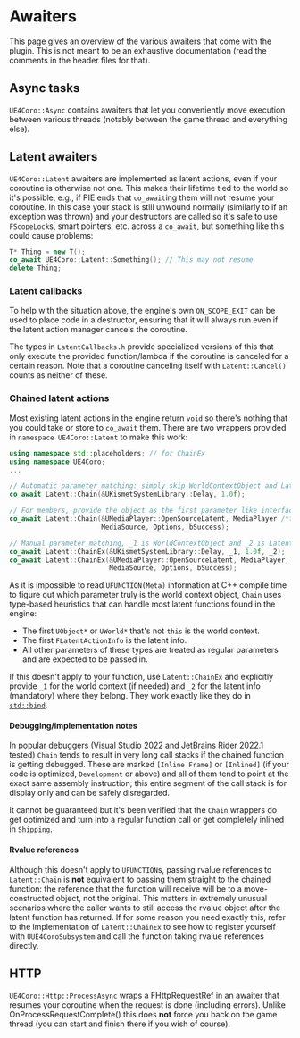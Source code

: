 # Awaiters

This page gives an overview of the various awaiters that come with the plugin.
This is not meant to be an exhaustive documentation (read the comments in the
header files for that).

## Async tasks

`UE4Coro::Async` contains awaiters that let you conveniently move execution
between various threads (notably between the game thread and everything else).

## Latent awaiters

`UE4Coro::Latent` awaiters are implemented as latent actions, even if your
coroutine is otherwise not one. This makes their lifetime tied to the world so
it's possible, e.g., if PIE ends that `co_await`ing them will not resume your
coroutine. In this case your stack is still unwound normally (similarly to if
an exception was thrown) and your destructors are called so it's safe to use
`FScopeLock`s, smart pointers, etc. across a `co_await`, but something like
this could cause problems:

```cpp
T* Thing = new T();
co_await UE4Coro::Latent::Something(); // This may not resume
delete Thing;
```

### Latent callbacks

To help with the situation above, the engine's own `ON_SCOPE_EXIT` can be used
to place code in a destructor, ensuring that it will always run even if the
latent action manager cancels the coroutine.

The types in `LatentCallbacks.h` provide specialized versions of this that only
execute the provided function/lambda if the coroutine is canceled for a certain
reason. Note that a coroutine canceling itself with `Latent::Cancel()` counts
as neither of these.

### Chained latent actions

Most existing latent actions in the engine return `void` so there's nothing
that you could take or store to `co_await` them. There are two wrappers
provided in `namespace UE4Coro::Latent` to make this work:

```cpp
using namespace std::placeholders; // for ChainEx
using namespace UE4Coro;
...

// Automatic parameter matching: simply skip WorldContextObject and LatentInfo
co_await Latent::Chain(&UKismetSystemLibrary::Delay, 1.0f);

// For members, provide the object as the first parameter like interface Execute_:
co_await Latent::Chain(&UMediaPlayer::OpenSourceLatent, MediaPlayer /*this*/,
                       MediaSource, Options, bSuccess);

// Manual parameter matching, _1 is WorldContextObject and _2 is LatentInfo:
co_await Latent::ChainEx(&UKismetSystemLibrary::Delay, _1, 1.0f, _2);
co_await Latent::ChainEx(&UMediaPlayer::OpenSourceLatent, MediaPlayer, _1, _2,
                         MediaSource, Options, bSuccess);
```

As it is impossible to read `UFUNCTION(Meta)` information at C++ compile time
to figure out which parameter truly is the world context object, `Chain` uses
type-based heuristics that can handle most latent functions found in the engine:
* The first `UObject*` or `UWorld*` that's not `this` is the world context.
* The first `FLatentActionInfo` is the latent info.
* All other parameters of these types are treated as regular parameters and are
  expected to be passed in.

If this doesn't apply to your function, use `Latent::ChainEx` and explicitly
provide `_1` for the world context (if needed) and `_2` for the latent info
(mandatory) where they belong. They work exactly like they do in
[`std::bind`](https://en.cppreference.com/w/cpp/utility/functional/bind).

#### Debugging/implementation notes

In popular debuggers (Visual Studio 2022 and JetBrains Rider 2022.1 tested)
`Chain` tends to result in very long call stacks if the chained function is
getting debugged. These are marked `[Inline Frame]` or `[Inlined]` (if your
code is optimized, `Development` or above) and all of them tend to point at the
exact same assembly instruction; this entire segment of the call stack is for
display only and can be safely disregarded.

It cannot be guaranteed but it's been verified that the `Chain` wrappers do get
optimized and turn into a regular function call or get completely inlined in
`Shipping`.

#### Rvalue references

Although this doesn't apply to `UFUNCTION`s, passing rvalue references to
`Latent::Chain` is **not** equivalent to passing them straight to the chained
function: the reference that the function will receive will be to a
move-constructed object, not the original. This matters in extremely unusual
scenarios where the caller wants to still access the rvalue object after the
latent function has returned. If for some reason you need exactly this, refer
to the implementation of `Latent::ChainEx` to see how to register yourself with
`UUE4CoroSubsystem` and call the function taking rvalue references directly.

## HTTP

`UE4Coro::Http::ProcessAsync` wraps a FHttpRequestRef in an awaiter that
resumes your coroutine when the request is done (including errors).
Unlike OnProcessRequestComplete() this does **not** force you back on the game
thread (you can start and finish there if you wish of course).
